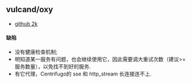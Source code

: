 ## vulcand/oxy

- [github 2k](https://github.com/vulcand/oxy)

#### 缺陷

- 没有健康检查机制;
- 明知道某一服务有问题，也会继续使用它，因此需要调大重试次数（建议>=服务数量），以免找不到好的服务.
- 有它代理，Centrifugo的 sse 和 http_stream 长连接连不上. 


